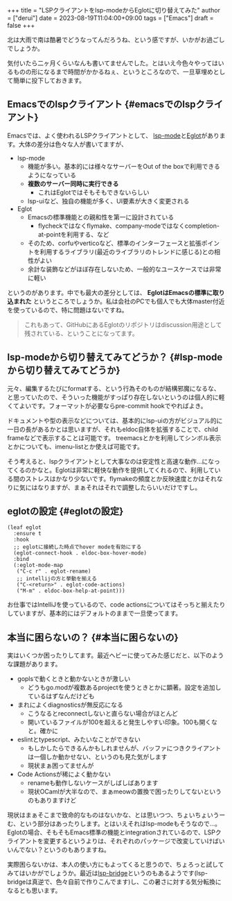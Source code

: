 +++
title = "LSPクライアントをlsp-modeからEglotに切り替えてみた"
author = ["derui"]
date = 2023-08-19T11:04:00+09:00
tags = ["Emacs"]
draft = false
+++

北は大雨で南は酷暑でどうなってんだろうね、という感ですが、いかがお過ごしでしょうか。

気付いたら二ヶ月くらいなんも書いてませんでした。とはいえ今色々やってはいるものの形になるまで時間がかかるねぇ、というところなので、一旦草埋めとして簡単に投下しておきます。

<!--more-->


## Emacsでのlspクライアント {#emacsでのlspクライアント}

Emacsでは、よく使われるLSPクライアントとして、 [lsp-mode](https://github.com/emacs-lsp/lsp-mode)と[Eglot](https://joaotavora.github.io/eglot/)があります。大体の差分は色々な人が書いてますが、

-   lsp-mode
    -   機能が多い。基本的には様々なサーバーをOut of the boxで利用できるようになっている
    -   **複数のサーバー同時に実行できる**
        -   これはEglotではそもそもできないらしい
    -   lsp-uiなど、独自の機能が多く、UI要素が大きく変更される
-   Eglot
    -   Emacsの標準機能との親和性を第一に設計されている
        -   flycheckではなくflymake、company-modeではなくcompletion-at-pointを利用する、など
    -   そのため、corfuやverticoなど、標準のインターフェースと拡張ポイントを利用するライブラリ(最近のライブラリのトレンドに感じる)との相性がよい
    -   余計な装飾などがほぼ存在しないため、一般的なユースケースでは非常に軽い

というのがあります。中でも最大の差分としては、 **EglotはEmacsの標準に取り込まれた** というところでしょうか。私は会社のPCでも個人でも大体master付近を使っているので、特に問題はないですね。

> これもあって、GitHubにあるEglotのリポジトリはdiscussion用途として残されている、ということになってます。


## lsp-modeから切り替えてみてどうか？ {#lsp-modeから切り替えてみてどうか}

元々、編集するたびにformatする、という行為そのものが結構邪魔になるな、と思っていたので、そういった機能がすっぱり存在しないというのは個人的に軽くてよいです。フォーマットが必要ならpre-commit hookでやればよき。

ドキュメントや型の表示などについては、基本的にlsp-uiの方がビジュアル的に一日の長があるかとは思いますが、それもeldoc自体を拡張することで、child frameなどで表示することは可能です。
treemacsとかを利用してシンボル表示とかについても、imenu-listとか使えば可能です。

そう考えると、lspクライアントとして大事なのは安定性と高速な動作…になってくるのかなと。Eglotは非常に軽快な動作を提供してくれるので、利用している間のストレスはかなり少ないです。flymakeの頻度とか反映速度とかはそれなりに気にはなりますが、まぁそれはそれで調整したらいいだけですし。


## eglotの設定 {#eglotの設定}

```emacs-lisp
(leaf eglot
  :ensure t
  :hook
  ;; eglotに接続した時点でhover modeを有効にする
  (eglot-connect-hook . eldoc-box-hover-mode)
  :bind
  (:eglot-mode-map
   ("C-c r" . eglot-rename)
   ;; intellijの方と挙動を揃える
   ("C-<return>" . eglot-code-actions)
   ("M-m" . eldoc-box-help-at-point)))
```

お仕事ではIntelliJを使っているので、code actionsについてはそっちと揃えたりしていますが、基本的にはデフォルトのままで一旦使ってます。


## 本当に困らないの？ {#本当に困らないの}

実はいくつか困ったりしてます。最近ヘビーに使ってみた感じだと、以下のような課題があります。

-   goplsで動くときと動かないときが激しい
    -   どうもgo.modが複数あるprojectを使うときとかに顕著。設定を追加しているはずなんだけども
-   まれによくdiagnosticsが無反応になる
    -   こうなるとreconnectしないと直らない場合がほとんど
    -   開いているファイルが100を超えると発生しやすい印象。100も開くなと。確かに
-   eslintとtypescript、みたいなことができない
    -   もしかしたらできるんかもしれませんが、バッファにつきクライアントは一個しか動かせない、というのも見た気がします
    -   現状まぁ困ってませんが
-   Code Actionsが稀によく動かない
    -   renameも動作しないケースがしばしばあります
    -   現状OCamlが大半なので、まぁmeowの置換で困ったりしてないというのもありますけど

現状はまぁそこまで致命的なものはないかな、とは思いつつ、ちょいちょいうーむ、という部分はあったりします。とはいえそれはlsp-modeもそうなので…。
Eglotの場合、そもそもEmacs標準の機能とintegrationされているので、LSPクライアントを変更するというよりは、それぞれのパッケージで改変していけばいいんでない？というのもありますね。

実際困らないかは、本人の使い方にもよってくると思うので、ちょろっと試してみてはいかがでしょうか。最近は[lsp-bridge](https://github.com/manateelazycat/lsp-bridge)というのもあるようです(lsp-bridgeは真逆で、色々自前で作りこんでます)し、この暑さに対する気分転換になるとも思います。
